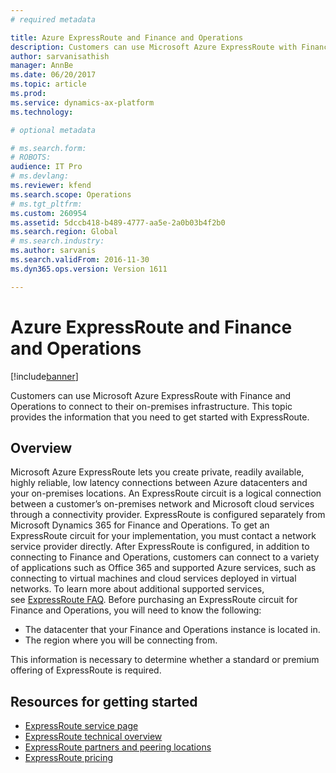 ```yaml
---
# required metadata

title: Azure ExpressRoute and Finance and Operations
description: Customers can use Microsoft Azure ExpressRoute with Finance and Operations to connect to their on-premises infrastructure. This topic provides the information that you need to get started with ExpressRoute.
author: sarvanisathish
manager: AnnBe
ms.date: 06/20/2017
ms.topic: article
ms.prod: 
ms.service: dynamics-ax-platform
ms.technology: 

# optional metadata

# ms.search.form: 
# ROBOTS: 
audience: IT Pro
# ms.devlang: 
ms.reviewer: kfend
ms.search.scope: Operations
# ms.tgt_pltfrm: 
ms.custom: 260954
ms.assetid: 5dccb418-b489-4777-aa5e-2a0b03b4f2b0
ms.search.region: Global
# ms.search.industry: 
ms.author: sarvanis
ms.search.validFrom: 2016-11-30
ms.dyn365.ops.version: Version 1611

---
```


# Azure ExpressRoute and Finance and Operations

[!include[banner](../includes/banner.md)]


Customers can use Microsoft Azure ExpressRoute with Finance and Operations to connect to their on-premises infrastructure. This topic provides the information that you need to get started with ExpressRoute.

Overview
--------

Microsoft Azure ExpressRoute lets you create private, readily available, highly reliable, low latency connections between Azure datacenters and your on-premises locations. An ExpressRoute circuit is a logical connection between a customer’s on-premises network and Microsoft cloud services through a connectivity provider. ExpressRoute is configured separately from Microsoft Dynamics 365 for Finance and Operations. To get an ExpressRoute circuit for your implementation, you must contact a network service provider directly. After ExpressRoute is configured, in addition to connecting to Finance and Operations, customers can connect to a variety of applications such as Office 365 and supported Azure services, such as connecting to virtual machines and cloud services deployed in virtual networks. To learn more about additional supported services, see [ExpressRoute FAQ](/azure/expressroute/expressroute-faqs). Before purchasing an ExpressRoute circuit for Finance and Operations, you will need to know the following:

-   The datacenter that your Finance and Operations instance is located in.
-   The region where you will be connecting from.

This information is necessary to determine whether a standard or premium offering of ExpressRoute is required.

## Resources for getting started
-   [ExpressRoute service page](https://azure.microsoft.com/en-us/services/expressroute/)
-   [ExpressRoute technical overview](https://azure.microsoft.com/en-us/documentation/articles/expressroute-introduction/)
-   [ExpressRoute partners and peering locations](https://azure.microsoft.com/en-us/documentation/articles/expressroute-locations/)
-   [ExpressRoute pricing](https://azure.microsoft.com/en-us/pricing/details/expressroute/)





